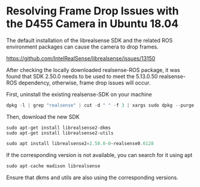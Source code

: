 # Resolving Frame Drop Issues with the D455 Camera in Ubuntu 18.04

The default installation of the librealsense SDK and the related ROS environment packages can cause the camera to drop frames.

https://github.com/IntelRealSense/librealsense/issues/13150

After checking the locally downloaded realsense-ROS package, it was found that SDK 2.50.0 needs to be used to meet the 5.13.0.50 realsense-ROS dependency, otherwise, frame drop issues will occur.

First, uninstall the existing realsense-SDK on your machine

```jsx
dpkg -l | grep "realsense" | cut -d " " -f 3 | xargs sudo dpkg --purge

```

Then, download the new SDK

```
sudo apt-get install librealsense2-dkms
sudo apt-get install librealsense2-utils

```

```jsx
sudo apt install librealsense2=2.50.0-0~realsense0.6128

```

If the corresponding version is not available, you can search for it using apt

```jsx
sudo apt-cache madison librealsense

```

Ensure that dkms and utils are also using the corresponding versions.